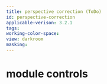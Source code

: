 ```yaml
---
title: perspective correction (ToDo)
id: perspective-correction
applicable-verison: 3.2.1
tags: 
working-color-space:  
view: darkroom
masking: 
---
```


# module controls

